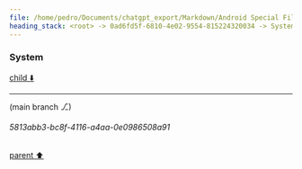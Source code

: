 ```yaml
---
file: /home/pedro/Documents/chatgpt_export/Markdown/Android Special File Objects.md
heading_stack: <root> -> 0ad6fd5f-6810-4e02-9554-815224320034 -> System
---
```

### System

[child ⬇️](#5813abb3-bc8f-4116-a4aa-0e0986508a91)

---

(main branch ⎇)
###### 5813abb3-bc8f-4116-a4aa-0e0986508a91
[parent ⬆️](#0ad6fd5f-6810-4e02-9554-815224320034)
